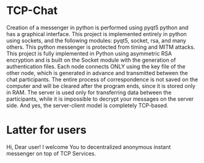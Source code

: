 # TCP-Chat
Creation of a messenger in python is performed using pyqt5 python and has a graphical interface. This project is implemented entirely in python using sockets, and the following modules: pyqt5, socket, rsa, and many others.  This python messenger is protected from timing and MITM attacks.  This project is fully implemented in Python using asymmetric RSA encryption and is built on the Socket module with the generation of authentication files. Each node connects ONLY using the key file of the other node, which is generated in advance and transmitted between the chat participants. The entire process of correspondence is not saved on the computer and will be cleared after the program ends, since it is stored only in RAM.  The server is used only for transferring data between the participants, while it is impossible to decrypt your messages on the server side. And yes, the server-client model is completely TCP-based.

# Latter for users 
Hi, Dear user! I welcome You to decentralized anonymous instant messenger on top of TCP Services.

